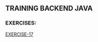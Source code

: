 ## TRAINING BACKEND JAVA
### EXERCISES:
[EXERCISE-17](https://gitlab.bosonit.com/-/ide/project/santiago.ferreira/training-java/tree/main/-/training-java-index/README.md#exe-17)

